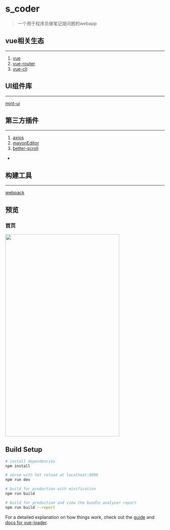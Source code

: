 # s_coder

> 一个用于程序员做笔记提问题的webapp

## vue相关生态
***
1. [vue](https://github.com/vuejs/vue)
2. [vue-router](https://github.com/vuejs/vue-router)
3. [vue-cli](https://github.com/vuejs/vue-cli)

## UI组件库
***
[mint-ui](https://github.com/ElemeFE/mint-ui)

## 第三方插件
***
1. [axios](https://github.com/axios/axios)
2. [mavonEditor](https://github.com/hinesboy/mavonEditor)
3. [better-scroll](https://github.com/ustbhuangyi/better-scroll)
*

## 构建工具
***
[webpack](https://github.com/webpack/webpack)

## 预览
### 首页
<img src="https://github.com/Rhaast/new-S_Coder/blob/master/static/%E5%8F%91%E5%B8%83%E7%AC%94%E8%AE%B0.gif" width=360 height=640> 


## Build Setup

``` bash
# install dependencies
npm install

# serve with hot reload at localhost:8080
npm run dev

# build for production with minification
npm run build

# build for production and view the bundle analyzer report
npm run build --report
```

For a detailed explanation on how things work, check out the [guide](http://vuejs-templates.github.io/webpack/) and [docs for vue-loader](http://vuejs.github.io/vue-loader).
